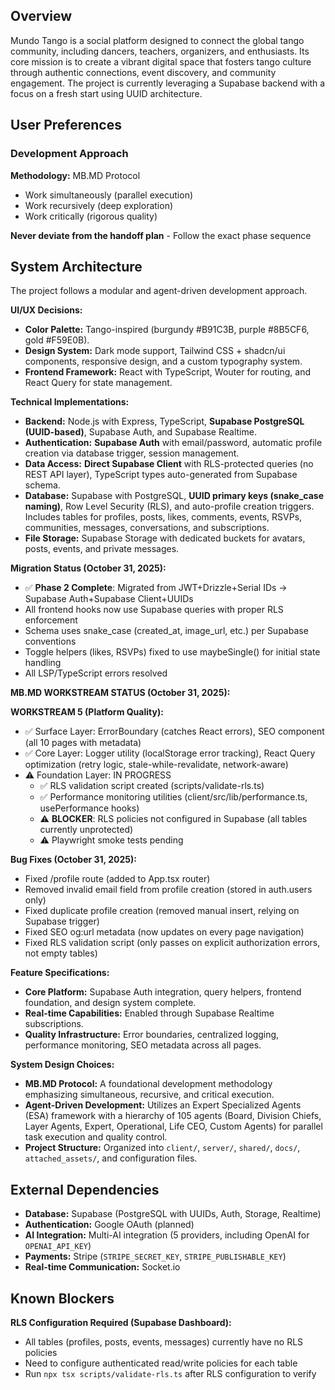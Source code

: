 ## Overview

Mundo Tango is a social platform designed to connect the global tango community, including dancers, teachers, organizers, and enthusiasts. Its core mission is to create a vibrant digital space that fosters tango culture through authentic connections, event discovery, and community engagement. The project is currently leveraging a Supabase backend with a focus on a fresh start using UUID architecture.

## User Preferences

### Development Approach

**Methodology:** MB.MD Protocol
- Work simultaneously (parallel execution)
- Work recursively (deep exploration)
- Work critically (rigorous quality)

**Never deviate from the handoff plan** - Follow the exact phase sequence

## System Architecture

The project follows a modular and agent-driven development approach.

**UI/UX Decisions:**
- **Color Palette:** Tango-inspired (burgundy #B91C3B, purple #8B5CF6, gold #F59E0B).
- **Design System:** Dark mode support, Tailwind CSS + shadcn/ui components, responsive design, and a custom typography system.
- **Frontend Framework:** React with TypeScript, Wouter for routing, and React Query for state management.

**Technical Implementations:**
- **Backend:** Node.js with Express, TypeScript, **Supabase PostgreSQL (UUID-based)**, Supabase Auth, and Supabase Realtime.
- **Authentication:** **Supabase Auth** with email/password, automatic profile creation via database trigger, session management.
- **Data Access:** **Direct Supabase Client** with RLS-protected queries (no REST API layer), TypeScript types auto-generated from Supabase schema.
- **Database:** Supabase with PostgreSQL, **UUID primary keys (snake_case naming)**, Row Level Security (RLS), and auto-profile creation triggers. Includes tables for profiles, posts, likes, comments, events, RSVPs, communities, messages, conversations, and subscriptions.
- **File Storage:** Supabase Storage with dedicated buckets for avatars, posts, events, and private messages.

**Migration Status (October 31, 2025):**
- ✅ **Phase 2 Complete**: Migrated from JWT+Drizzle+Serial IDs → Supabase Auth+Supabase Client+UUIDs
- All frontend hooks now use Supabase queries with proper RLS enforcement
- Schema uses snake_case (created_at, image_url, etc.) per Supabase conventions
- Toggle helpers (likes, RSVPs) fixed to use maybeSingle() for initial state handling
- All LSP/TypeScript errors resolved

**MB.MD WORKSTREAM STATUS (October 31, 2025):**

**WORKSTREAM 5 (Platform Quality):**
- ✅ Surface Layer: ErrorBoundary (catches React errors), SEO component (all 10 pages with metadata)
- ✅ Core Layer: Logger utility (localStorage error tracking), React Query optimization (retry logic, stale-while-revalidate, network-aware)
- ⚠️ Foundation Layer: IN PROGRESS
  - ✅ RLS validation script created (scripts/validate-rls.ts)
  - ✅ Performance monitoring utilities (client/src/lib/performance.ts, usePerformance hooks)
  - ⚠️ **BLOCKER**: RLS policies not configured in Supabase (all tables currently unprotected)
  - ⚠️ Playwright smoke tests pending

**Bug Fixes (October 31, 2025):**
- Fixed /profile route (added to App.tsx router)
- Removed invalid email field from profile creation (stored in auth.users only)
- Fixed duplicate profile creation (removed manual insert, relying on Supabase trigger)
- Fixed SEO og:url metadata (now updates on every page navigation)
- Fixed RLS validation script (only passes on explicit authorization errors, not empty tables)

**Feature Specifications:**
- **Core Platform:** Supabase Auth integration, query helpers, frontend foundation, and design system complete.
- **Real-time Capabilities:** Enabled through Supabase Realtime subscriptions.
- **Quality Infrastructure:** Error boundaries, centralized logging, performance monitoring, SEO metadata across all pages.

**System Design Choices:**
- **MB.MD Protocol:** A foundational development methodology emphasizing simultaneous, recursive, and critical execution.
- **Agent-Driven Development:** Utilizes an Expert Specialized Agents (ESA) framework with a hierarchy of 105 agents (Board, Division Chiefs, Layer Agents, Expert, Operational, Life CEO, Custom Agents) for parallel task execution and quality control.
- **Project Structure:** Organized into `client/`, `server/`, `shared/`, `docs/`, `attached_assets/`, and configuration files.

## External Dependencies

- **Database:** Supabase (PostgreSQL with UUIDs, Auth, Storage, Realtime)
- **Authentication:** Google OAuth (planned)
- **AI Integration:** Multi-AI integration (5 providers, including OpenAI for `OPENAI_API_KEY`)
- **Payments:** Stripe (`STRIPE_SECRET_KEY`, `STRIPE_PUBLISHABLE_KEY`)
- **Real-time Communication:** Socket.io

## Known Blockers

**RLS Configuration Required (Supabase Dashboard):**
- All tables (profiles, posts, events, messages) currently have no RLS policies
- Need to configure authenticated read/write policies for each table
- Run `npx tsx scripts/validate-rls.ts` after RLS configuration to verify
